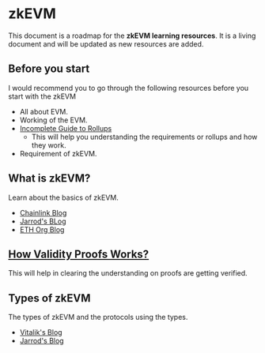 # zkEVM

This document is a roadmap for the **zkEVM learning resources**. It is a living document and will be updated as new resources are added.

## Before you start

I would recommend you to go through the following resources before you start with the zkEVM

- All about EVM.
- Working of the EVM.
- [Incomplete Guide to Rollups](https://vitalik.ca/general/2021/01/05/rollup.html)
  - This will help you understanding the requirements or rollups and how they work.
- Requirement of zkEVM.

## What is zkEVM?

Learn about the basics of zkEVM.

- [Chainlink Blog](https://blog.chain.link/zkevm/)
- [Jarrod's BLog](https://blog.jarrodwatts.com/zkevms-and-the-race-to-scale-ethereum)
- [ETH Org Blog](https://ethereum.org/en/developers/docs/scaling/zk-rollups)

## [How Validity Proofs Works?](https://ethereum.org/en/developers/docs/scaling/zk-rollups/#validity-proofs-in-zk-rollups)

This will help in clearing the understanding on proofs are getting verified.

## Types of zkEVM

The types of zkEVM and the protocols using the types.

- [Vitalik's Blog](https://blog.chain.link/zkevm/)
- [Jarrod's Blog](https://blog.jarrodwatts.com/the-ultimate-zk-evm-comparison-guide)

##
